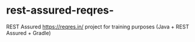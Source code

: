 # rest-assured-reqres-
REST Assured https://reqres.in/ project for training purposes (Java + REST Assured + Gradle)
